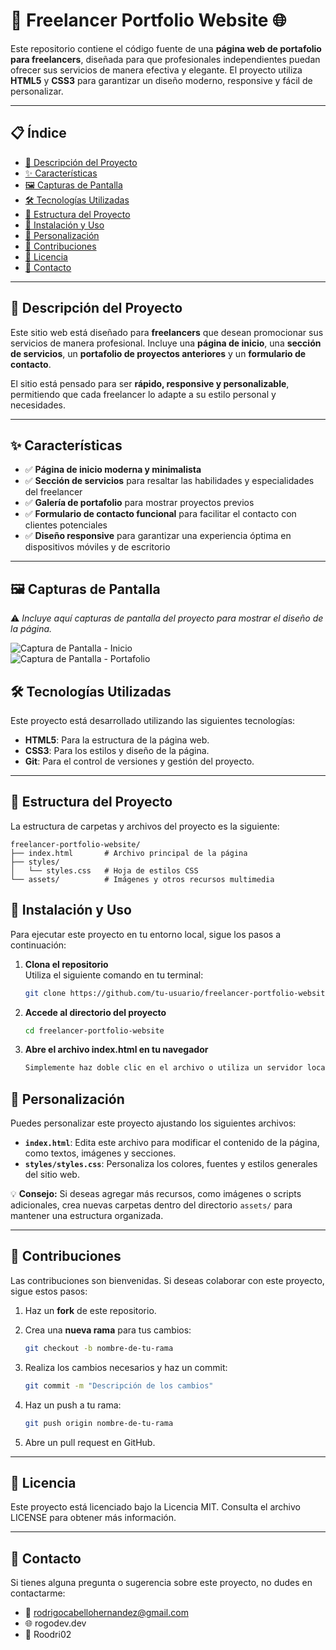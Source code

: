 # 💼 Freelancer Portfolio Website 🌐

Este repositorio contiene el código fuente de una **página web de portafolio para freelancers**, diseñada para que profesionales independientes puedan ofrecer sus servicios de manera efectiva y elegante. El proyecto utiliza **HTML5** y **CSS3** para garantizar un diseño moderno, responsive y fácil de personalizar.

---

## 📋 Índice

- [📖 Descripción del Proyecto](#-descripción-del-proyecto)
- [✨ Características](#-características)
- [🖼️ Capturas de Pantalla](#️-capturas-de-pantalla)
- [🛠️ Tecnologías Utilizadas](#️-tecnologías-utilizadas)
- [📂 Estructura del Proyecto](#-estructura-del-proyecto)
- [🚀 Instalación y Uso](#-instalación-y-uso)
- [🎨 Personalización](#-personalización)
- [🤝 Contribuciones](#-contribuciones)
- [📝 Licencia](#-licencia)
- [📧 Contacto](#-contacto)

---

## 📖 Descripción del Proyecto

Este sitio web está diseñado para **freelancers** que desean promocionar sus servicios de manera profesional. Incluye una **página de inicio**, una **sección de servicios**, un **portafolio de proyectos anteriores** y un **formulario de contacto**.

El sitio está pensado para ser **rápido, responsive y personalizable**, permitiendo que cada freelancer lo adapte a su estilo personal y necesidades.

---

## ✨ Características

- ✅ **Página de inicio moderna y minimalista**  
- ✅ **Sección de servicios** para resaltar las habilidades y especialidades del freelancer  
- ✅ **Galería de portafolio** para mostrar proyectos previos  
- ✅ **Formulario de contacto funcional** para facilitar el contacto con clientes potenciales  
- ✅ **Diseño responsive** para garantizar una experiencia óptima en dispositivos móviles y de escritorio  

---

## 🖼️ Capturas de Pantalla

⚠️ *Incluye aquí capturas de pantalla del proyecto para mostrar el diseño de la página.*


![Captura de Pantalla - Inicio](assets/screenshot-home.png)  
![Captura de Pantalla - Portafolio](assets/screenshot-portfolio.png)

## 🛠️ Tecnologías Utilizadas

Este proyecto está desarrollado utilizando las siguientes tecnologías:

- **HTML5**: Para la estructura de la página web.
- **CSS3**: Para los estilos y diseño de la página.
- **Git**: Para el control de versiones y gestión del proyecto.

---

## 📂 Estructura del Proyecto

La estructura de carpetas y archivos del proyecto es la siguiente:

```plaintext
freelancer-portfolio-website/  
├── index.html       # Archivo principal de la página  
├── styles/  
│   └── styles.css   # Hoja de estilos CSS  
└── assets/          # Imágenes y otros recursos multimedia
```

## 🚀 Instalación y Uso

Para ejecutar este proyecto en tu entorno local, sigue los pasos a continuación:

1. **Clona el repositorio**  
   Utiliza el siguiente comando en tu terminal:
   ```bash
   git clone https://github.com/tu-usuario/freelancer-portfolio-website.git
2. **Accede al directorio del proyecto**
   ```bash
   cd freelancer-portfolio-website

3. **Abre el archivo index.html en tu navegador**
    ```bash
   Simplemente haz doble clic en el archivo o utiliza un servidor local como Live Server en Visual Studio Code.


## 🎨 Personalización

Puedes personalizar este proyecto ajustando los siguientes archivos:

- **`index.html`**: Edita este archivo para modificar el contenido de la página, como textos, imágenes y secciones.
- **`styles/styles.css`**: Personaliza los colores, fuentes y estilos generales del sitio web.

💡 **Consejo:** Si deseas agregar más recursos, como imágenes o scripts adicionales, crea nuevas carpetas dentro del directorio `assets/` para mantener una estructura organizada.

---

## 🤝 Contribuciones

Las contribuciones son bienvenidas. Si deseas colaborar con este proyecto, sigue estos pasos:

1. Haz un **fork** de este repositorio.
2. Crea una **nueva rama** para tus cambios:

   ```bash
   git checkout -b nombre-de-tu-rama

3. Realiza los cambios necesarios y haz un commit:

   ```bash
   git commit -m "Descripción de los cambios"

4. Haz un push a tu rama:
   ```bash
   git push origin nombre-de-tu-rama

5. Abre un pull request en GitHub.

---

## 📝 Licencia
Este proyecto está licenciado bajo la Licencia MIT.
Consulta el archivo LICENSE para obtener más información.

---

## 📧 Contacto
Si tienes alguna pregunta o sugerencia sobre este proyecto, no dudes en contactarme:

- 📩 rodrigocabellohernandez@gmail.com
- 🌐 rogodev.dev
- 📱 Roodri02


